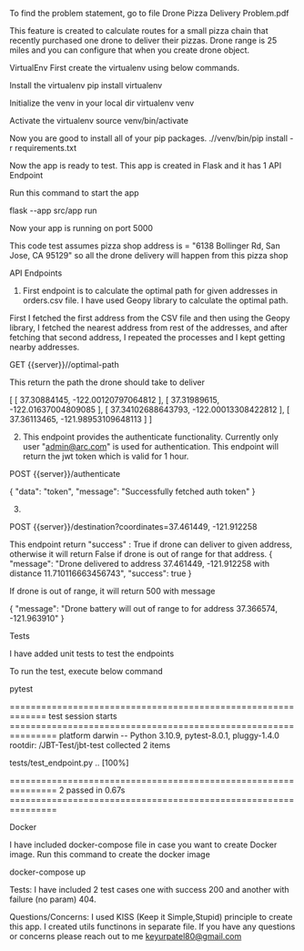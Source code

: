 To find the problem statement, go to file Drone Pizza Delivery Problem.pdf

This feature is created to calculate routes for a small pizza chain that recently purchased one drone to deliver their pizzas. Drone range is 25 miles and you can configure that when you create drone object. 


VirtualEnv
First create the virtualenv using below commands.

Install the virtualenv
pip install virtualenv

Initialize the venv in your local dir
virtualenv venv

Activate the virtualenv
source venv/bin/activate

Now you are good to install all of your pip packages.
.//venv/bin/pip install -r requirements.txt

Now the app is ready to test. This app is created in Flask and it has 1 API Endpoint

Run this command to start the app

flask --app src/app run

Now your app is running on port 5000


This code test assumes pizza shop address is = "6138 Bollinger Rd, San Jose, CA 95129" so all the drone delivery will happen from this pizza shop


API Endpoints

1. First endpoint is to calculate the optimal path for given addresses in orders.csv file. I have used Geopy library to calculate the optimal path. 

First I fetched the first address from the CSV file and then using the Geopy library, I fetched the nearest address from rest of the addresses, and after fetching that second address, I repeated the processes and I kept getting nearby addresses.

GET {{server}}//optimal-path

This return the path the drone should take to deliver 

[
    [
        37.30884145,
        -122.00120797064812
    ],
    [
        37.31989615,
        -122.01637004809085
    ],
    [
        37.34102688643793,
        -122.00013308422812
    ],
    [
        37.36113465,
        -121.98953109648113
    ]
]


2.  This endpoint provides the authenticate functionality. Currently only user "admin@arc.com" is used for authentication.
This endpoint will return the jwt token which is valid for 1 hour. 
 
POST {{server}}/authenticate

{
    "data": "token",
    "message": "Successfully fetched auth token"
}


3.

POST {{server}}/destination?coordinates=37.461449, -121.912258

This endpoint return "success" : True if drone can deliver to given address, otherwise it will return False if drone is out of range for that address.
{
    "message": "Drone delivered to address 37.461449, -121.912258 with distance 11.710116663456743",
    "success": true
}

If drone is out of range, it will return 500 with message

{
    "message": "Drone battery will out of range to for address 37.366574, -121.963910"
}


Tests

I have added unit tests to test the endpoints 

To run the test, execute below command

pytest

============================================================= test session starts ===============================================================
platform darwin -- Python 3.10.9, pytest-8.0.1, pluggy-1.4.0
rootdir: /JBT-Test/jbt-test
collected 2 items                                                                                                                                

tests/test_endpoint.py ..                                                                                                                  [100%]

=============================================================== 2 passed in 0.67s ===============================================================


Docker

I have included docker-compose file in case you want to create Docker image.
Run this command to create the docker image

docker-compose up


Tests:
I have included 2 test cases one with success 200 and another with failure (no param) 404.



Questions/Concerns:
I used KISS (Keep it Simple,Stupid) principle to create this app. I created utils functinons in separate file. If you have any questions or concerns please reach out to me keyurpatel80@gmail.com

